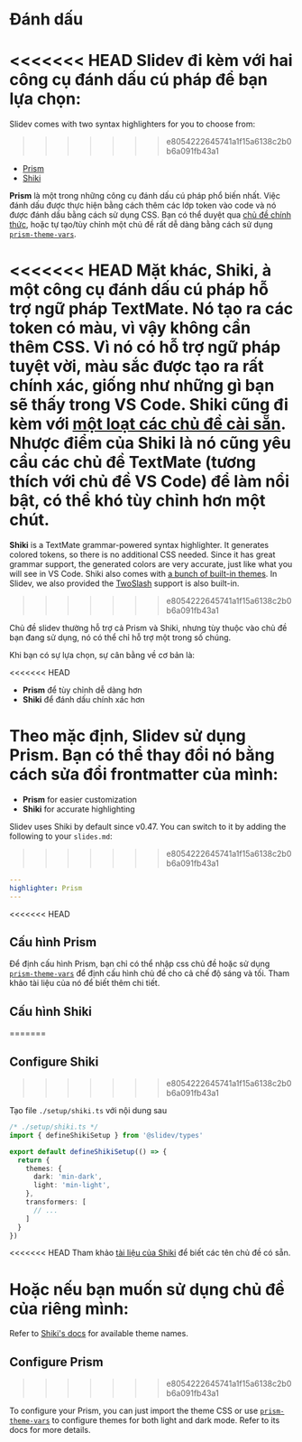 # Đánh dấu

<<<<<<< HEAD
Slidev đi kèm với hai công cụ đánh dấu cú pháp để bạn lựa chọn:
=======
Slidev comes with two syntax highlighters for you to choose from:
>>>>>>> e8054222645741a1f15a6138c2b0b6a091fb43a1

- [Prism](https://prismjs.com/)
- [Shiki](https://github.com/shikijs/shiki)

**Prism** là một trong những công cụ đánh dấu cú pháp phổ biến nhất. Việc đánh dấu được thực hiện bằng cách thêm các lớp token vào code và nó được đánh dấu bằng cách sử dụng CSS. Bạn có thể duyệt qua [chủ đề chính thức](https://github.com/PrismJS/prism-themes), hoặc tự tạo/tùy chỉnh một chủ đề rất dễ dàng bằng cách sử dụng [`prism-theme-vars`](https://github.com/antfu/prism-theme-vars).

<<<<<<< HEAD
Mặt khác, **Shiki**, à một công cụ đánh dấu cú pháp hỗ trợ ngữ pháp TextMate. Nó tạo ra các token có màu, vì vậy không cần thêm CSS. Vì nó có hỗ trợ ngữ pháp tuyệt vời, màu sắc được tạo ra rất chính xác, giống như những gì bạn sẽ thấy trong VS Code. Shiki cũng đi kèm với [một loạt các chủ đề cài sẵn](https://github.com/shikijs/shiki/blob/master/docs/themes.md). Nhược điểm của Shiki là nó cũng yêu cầu các chủ đề TextMate (tương thích với chủ đề VS Code) để làm nổi bật, có thể khó tùy chỉnh hơn một chút.
=======
**Shiki** is a TextMate grammar-powered syntax highlighter. It generates colored tokens, so there is no additional CSS needed. Since it has great grammar support, the generated colors are very accurate, just like what you will see in VS Code. Shiki also comes with [a bunch of built-in themes](https://shiki.style/themes). In Slidev, we also provided the [TwoSlash](#twoslash-integration) support is also built-in.
>>>>>>> e8054222645741a1f15a6138c2b0b6a091fb43a1

Chủ đề slidev thường hỗ trợ cả Prism và Shiki, nhưng tùy thuộc vào chủ đề bạn đang sử dụng, nó có thể chỉ hỗ trợ một trong số chúng.

Khi bạn có sự lựa chọn, sự cân bằng về cơ bản là:

<<<<<<< HEAD
- **Prism** để tùy chỉnh dễ dàng hơn
- **Shiki** để đánh dấu chính xác hơn

Theo mặc định, Slidev sử dụng Prism. Bạn có thể thay đổi nó bằng cách sửa đổi frontmatter của mình:
=======
- **Prism** for easier customization
- **Shiki** for accurate highlighting

Slidev uses Shiki by default since v0.47. You can switch to it by adding the following to your `slides.md`:
>>>>>>> e8054222645741a1f15a6138c2b0b6a091fb43a1

```yaml
---
highlighter: Prism
---
```

<<<<<<< HEAD
## Cấu hình Prism

Để định cấu hình Prism, bạn chỉ có thể nhập css chủ đề hoặc sử dụng [`prism-theme-vars`](https://github.com/antfu/prism-theme-vars) để định cấu hình chủ đề cho cả chế độ sáng và tối. Tham khảo tài liệu của nó để biết thêm chi tiết.

## Cấu hình Shiki
=======
## Configure Shiki
>>>>>>> e8054222645741a1f15a6138c2b0b6a091fb43a1

<Environment type="node" />

Tạo file `./setup/shiki.ts` với nội dung sau

```ts
/* ./setup/shiki.ts */
import { defineShikiSetup } from '@slidev/types'

export default defineShikiSetup(() => {
  return {
    themes: {
      dark: 'min-dark',
      light: 'min-light',
    },
    transformers: [
      // ...
    ]
  }
})
```

<<<<<<< HEAD
Tham khảo [tài liệu của Shiki](https://github.com/shikijs/shiki/blob/master/docs/themes.md#all-themes) để biết các tên chủ đề có sẵn.

Hoặc nếu bạn muốn sử dụng chủ đề của riêng mình:
=======
Refer to [Shiki's docs](https://shiki.style) for available theme names.

## Configure Prism
>>>>>>> e8054222645741a1f15a6138c2b0b6a091fb43a1

To configure your Prism, you can just import the theme CSS or use [`prism-theme-vars`](https://github.com/antfu/prism-theme-vars) to configure themes for both light and dark mode. Refer to its docs for more details.

